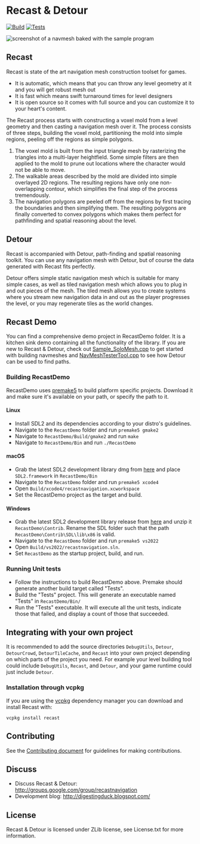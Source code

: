 
Recast & Detour
===============

[![Build](https://github.com/recastnavigation/recastnavigation/actions/workflows/Build.yaml/badge.svg)](https://github.com/recastnavigation/recastnavigation/actions/workflows/Build.yaml)
[![Tests](https://github.com/recastnavigation/recastnavigation/actions/workflows/Tests.yaml/badge.svg)](https://github.com/recastnavigation/recastnavigation/actions/workflows/Tests.yaml)

![screenshot of a navmesh baked with the sample program](/RecastDemo/screenshot.png?raw=true)

## Recast

Recast is state of the art navigation mesh construction toolset for games.

* It is automatic, which means that you can throw any level geometry at it and you will get robust mesh out
* It is fast which means swift turnaround times for level designers
* It is open source so it comes with full source and you can customize it to your heart's content. 

The Recast process starts with constructing a voxel mold from a level geometry 
and then casting a navigation mesh over it. The process consists of three steps, 
building the voxel mold, partitioning the mold into simple regions, peeling off 
the regions as simple polygons.

1. The voxel mold is built from the input triangle mesh by rasterizing the triangles into a multi-layer heightfield. Some simple filters are  then applied to the mold to prune out locations where the character would not be able to move.
2. The walkable areas described by the mold are divided into simple overlayed 2D regions. The resulting regions have only one non-overlapping contour, which simplifies the final step of the process tremendously.
3. The navigation polygons are peeled off from the regions by first tracing the boundaries and then simplifying them. The resulting polygons are finally converted to convex polygons which makes them perfect for pathfinding and spatial reasoning about the level. 

## Detour

Recast is accompanied with Detour, path-finding and spatial reasoning toolkit. You can use any navigation mesh with Detour, but of course the data generated with Recast fits perfectly.

Detour offers simple static navigation mesh which is suitable for many simple cases, as well as tiled navigation mesh which allows you to plug in and out pieces of the mesh. The tiled mesh allows you to create systems where you stream new navigation data in and out as the player progresses the level, or you may regenerate tiles as the world changes. 

## Recast Demo

You can find a comprehensive demo project in RecastDemo folder. It is a kitchen sink demo containing all the functionality of the library. If you are new to Recast & Detour, check out [Sample_SoloMesh.cpp](/RecastDemo/Source/Sample_SoloMesh.cpp) to get started with building navmeshes and [NavMeshTesterTool.cpp](/RecastDemo/Source/NavMeshTesterTool.cpp) to see how Detour can be used to find paths.

### Building RecastDemo

RecastDemo uses [premake5](http://premake.github.io/) to build platform specific projects. Download it and make sure it's available on your path, or specify the path to it.

#### Linux

- Install SDL2 and its dependencies according to your distro's guidelines.
- Navigate to the `RecastDemo` folder and run `premake5 gmake2`
- Navigate to `RecastDemo/Build/gmake2` and run `make`
- Navigate to `RecastDemo/Bin` and run `./RecastDemo`

#### macOS

- Grab the latest SDL2 development library dmg from [here](https://github.com/libsdl-org/SDL) and place `SDL2.framework` in `RecastDemo/Bin`
- Navigate to the `RecastDemo` folder and run `premake5 xcode4`
- Open `Build/xcode4/recastnavigation.xcworkspace`
- Set the RecastDemo project as the target and build.

#### Windows

- Grab the latest SDL2 development library release from [here](https://github.com/libsdl-org/SDL) and unzip it `RecastDemo\Contrib`.  Rename the SDL folder such that the path `RecastDemo\Contrib\SDL\lib\x86` is valid.
- Navigate to the `RecastDemo` folder and run `premake5 vs2022`
- Open `Build/vs2022/recastnavigation.sln`.
- Set `RecastDemo` as the startup project, build, and run.

### Running Unit tests

- Follow the instructions to build RecastDemo above.  Premake should generate another build target called "Tests".
- Build the "Tests" project.  This will generate an executable named "Tests" in `RecastDemo/Bin/`
- Run the "Tests" executable.  It will execute all the unit tests, indicate those that failed, and display a count of those that succeeded.

## Integrating with your own project

It is recommended to add the source directories `DebugUtils`, `Detour`, `DetourCrowd`, `DetourTileCache`, and `Recast` into your own project depending on which parts of the project you need. For example your level building tool could include `DebugUtils`, `Recast`, and `Detour`, and your game runtime could just include `Detour`.

### Installation through vcpkg

If you are using the [vcpkg](https://github.com/Microsoft/vcpkg/) dependency manager you can download and install Recast with:

```
vcpkg install recast
```

## Contributing

See the [Contributing document](CONTRIBUTING.md) for guidelines for making contributions.

## Discuss

- Discuss Recast & Detour: http://groups.google.com/group/recastnavigation
- Development blog: http://digestingduck.blogspot.com/

## License

Recast & Detour is licensed under ZLib license, see License.txt for more information.
